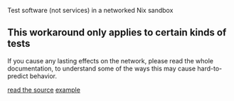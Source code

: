 
Test software (not services) in a networked Nix sandbox

## This workaround only applies to certain kinds of tests

If you cause any lasting effects on the network, please read the whole documentation, to understand some of the ways this may cause hard-to-predict behavior.

[read the source](./default.nix)
[example](./networked-test.nix)
